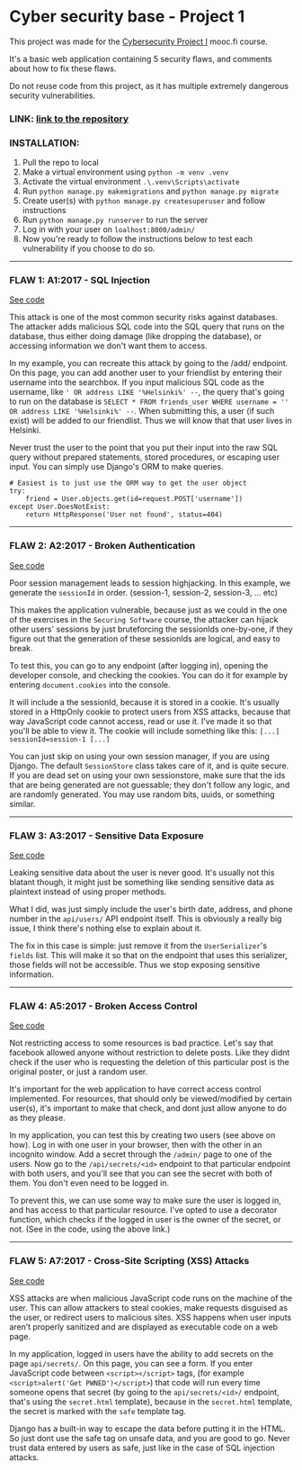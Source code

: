 # Cyber security base - Project 1
This project was made for the [Cybersecurity Project I](https://cybersecuritybase.mooc.fi/module-3.1) mooc.fi course. 

It's a basic web application containing 5 security flaws, and comments about how to fix these flaws. 

Do not reuse code from this project, as it has multiple extremely dangerous security vulnerabilities.

### LINK: [link to the repository](https://github.com/utrox/cybersecuritybase-project-1)
### INSTALLATION:
1. Pull the repo to local
2. Make a virtual environment using `python -m venv .venv`
3. Activate the virtual environment `.\.venv\Scripts\activate`
4. Run `python manage.py makemigrations` and `python manage.py migrate`
5. Create user(s) with `python manage.py createsuperuser` and follow instructions
6. Run `python manage.py runserver` to run the server
7. Log in with your user on `loalhost:8000/admin/`
8. Now you're ready to follow the instructions below to test each vulnerability if you choose to do so.

___

### FLAW 1: A1:2017 - SQL Injection 
[See code](https://github.com/utrox/cybersecuritybase-project-1/blob/15d7755d8154319ec339c09d9aaa35aebd712207/src/friends/views.py#L27)

This attack is one of the most common security risks against databases. The attacker adds malicious SQL code into the SQL query that runs on the database, thus either doing damage (like dropping the database), or accessing information we don't want them to access.

In my example, you can recreate this attack by going to the /add/ endpoint. On this page, you can add another user to your friendlist by entering their username into the searchbox. If you input malicious SQL code as the username, like  `' OR address LIKE '%Helsinki%' --`, the query that's going to run on the database is `SELECT * FROM friends_user WHERE username = '' OR address LIKE '%Helsinki%' --`. When submitting this, a user (if such exist) will be added to our friendlist. Thus we will know that that user lives in Helsinki.

Never trust the user to the point that you put their input into the raw SQL query without prepared statements, stored procedures, or escaping user input. You can simply use Django's ORM to make queries.

```
# Easiest is to just use the ORM way to get the user object
try:
    friend = User.objects.get(id=request.POST['username'])
except User.DoesNotExist:
    return HttpResponse('User not found', status=404)
```

___

### FLAW 2: A2:2017 - Broken Authentication
[See code](https://github.com/utrox/cybersecuritybase-project-1/blob/15d7755d8154319ec339c09d9aaa35aebd712207/src/core/session_manager.py#L3)

Poor session management leads to session highjacking. In this example, we generate the `sessionId` in order. (session-1, session-2, session-3, ... etc)

This makes the application vulnerable, because just as we could in the one of the exercises in the `Securing Software` course, the attacker can hijack other users' sessions by just bruteforcing the sessionIds one-by-one, if they figure out that the generation of these sessionIds are logical, and easy to break.

To test this, you can go to any endpoint (after logging in), opening the developer console, and checking the cookies. You can do it for example by entering `document.cookies` into the console.

It will include a the sessionId, because it is stored in a cookie. It's usually stored in a HttpOnly cookie to protect users from XSS attacks, because that way JavaScript code cannot access, read or use it. I've made it so that you'll be able to view it. The cookie will include something like this: 
`[...] sessionId=session-1 [...]`

You can just skip on using your own session manager, if you are using Django. The default `SessionStore` class takes care of it, and is quite secure. If you are dead set on using your own sessionstore, make sure that the ids that are being generated are not guessable; they don't follow any logic, and are randomly generated. You may use random bits, uuids, or something similar.

___

### FLAW 3: A3:2017 - Sensitive Data Exposure
[See code](https://github.com/utrox/cybersecuritybase-project-1/blob/15d7755d8154319ec339c09d9aaa35aebd712207/src/friends/serializers.py#L17)

Leaking sensitive data about the user is never good. It's usually not this blatant though, it might just be something like sending sensitive data as plaintext instead of using proper methods.

What I did, was just simply include the user's birth date, address, and phone number in the `api/users/` API endpoint itself. This is obviously a really big issue, I think there's nothing else to explain about it.

The fix in this case is simple: just remove it from the `UserSerializer`'s `fields` list. This will make it so that on the endpoint that uses this serializer, those fields will not be accessible. Thus we stop exposing sensitive information.

___

### FLAW 4: A5:2017 - Broken Access Control
[See code](https://github.com/utrox/cybersecuritybase-project-1/blob/15d7755d8154319ec339c09d9aaa35aebd712207/src/friends/views.py#L48)

Not restricting access to some resources is bad practice. Let's say that facebook allowed anyone without restriction to delete posts. Like they didnt check if the user who is requesting the deletion of this particular post is the original poster, or just a random user.

It's important for the web application to have correct access control implemented. For resources, that should only be viewed/modified by certain user(s), it's important to make that check, and dont just allow anyone to do as they please.

In my application, you can test this by creating two users (see above on how). Log in with one user in your browser, then with the other in an incognito window. Add a secret through the `/admin/` page to one of the users. Now go to the `/api/secrets/<id>` endpoint to that particular endpoint with both users, and you'll see that you can see the secret with both of them. You don't even need to be logged in.


To prevent this, we can use some way to make sure the user is logged in, and has access to that particular resource. I've opted to use a decorator function, which checks if the logged in user is the owner of the secret, or not. (See in the code, using the above link.) 

___

### FLAW 5: A7:2017 - Cross-Site Scripting (XSS) Attacks
[See code](https://github.com/utrox/cybersecuritybase-project-1/blob/15d7755d8154319ec339c09d9aaa35aebd712207/src/friends/templates/friends/secret.html#L10)

XSS attacks are when malicious JavaScript code runs on the machine of the user. This can allow attackers to steal cookies, make requests disguised as the user, or redirect users to malicious sites. XSS happens when user inputs aren’t properly sanitized and are displayed as executable code on a web page.

In my application, logged in users have the ability to add secrets on the page `api/secrets/`. On this page, you can see a form. If you enter JavaScript code between `<script></script>` tags, (for example `<script>alert('Get PWNED')</script>`) that code will run every time someone opens that secret (by going to the `api/secrets/<id>/` endpoint, that's using the `secret.html` template), because in the `secret.html` template, the secret is marked with the `safe` template tag.

Django has a built-in way to escape the data before putting it in the HTML. So just dont use the safe tag on unsafe data, and you are good to go. Never trust data entered by users as safe, just like in the case of SQL injection attacks.

